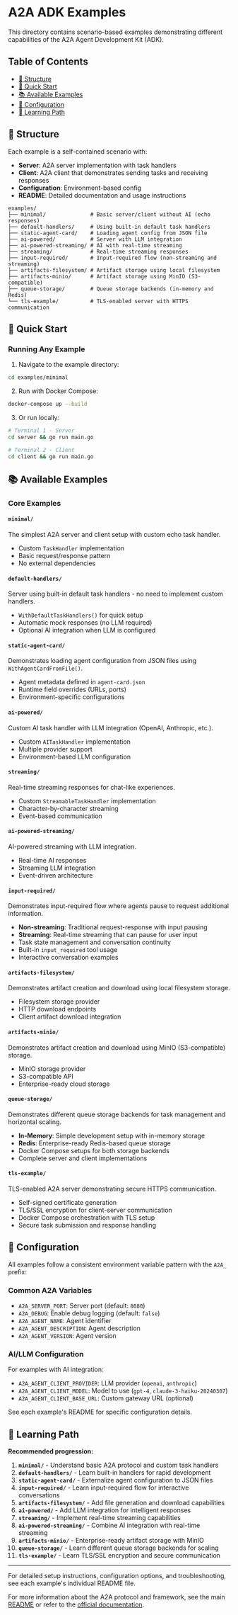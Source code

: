 # A2A ADK Examples

This directory contains scenario-based examples demonstrating different
capabilities of the A2A Agent Development Kit (ADK).

## Table of Contents

- [📁 Structure](#-structure)
- [🚀 Quick Start](#-quick-start)
- [📚 Available Examples](#-available-examples)
- [🔧 Configuration](#-configuration)
- [📖 Learning Path](#-learning-path)

## 📁 Structure

Each example is a self-contained scenario with:

- **Server**: A2A server implementation with task handlers
- **Client**: A2A client that demonstrates sending tasks and receiving responses
- **Configuration**: Environment-based config
- **README**: Detailed documentation and usage instructions

```text
examples/
├── minimal/              # Basic server/client without AI (echo responses)
├── default-handlers/     # Using built-in default task handlers
├── static-agent-card/    # Loading agent config from JSON file
├── ai-powered/           # Server with LLM integration
├── ai-powered-streaming/ # AI with real-time streaming
├── streaming/            # Real-time streaming responses
├── input-required/       # Input-required flow (non-streaming and streaming)
├── artifacts-filesystem/ # Artifact storage using local filesystem
├── artifacts-minio/      # Artifact storage using MinIO (S3-compatible)
├── queue-storage/        # Queue storage backends (in-memory and Redis)
└── tls-example/          # TLS-enabled server with HTTPS communication
```

## 🚀 Quick Start

### Running Any Example

1. Navigate to the example directory:

```bash
cd examples/minimal
```

2. Run with Docker Compose:

```bash
docker-compose up --build
```

3. Or run locally:

```bash
# Terminal 1 - Server
cd server && go run main.go

# Terminal 2 - Client
cd client && go run main.go
```

## 📚 Available Examples

### Core Examples

#### `minimal/`

The simplest A2A server and client setup with custom echo task handler.

- Custom `TaskHandler` implementation
- Basic request/response pattern
- No external dependencies

#### `default-handlers/`

Server using built-in default task handlers - no need to implement custom handlers.

- `WithDefaultTaskHandlers()` for quick setup
- Automatic mock responses (no LLM required)
- Optional AI integration when LLM is configured

#### `static-agent-card/`

Demonstrates loading agent configuration from JSON files using `WithAgentCardFromFile()`.

- Agent metadata defined in `agent-card.json`
- Runtime field overrides (URLs, ports)
- Environment-specific configurations

#### `ai-powered/`

Custom AI task handler with LLM integration (OpenAI, Anthropic, etc.).

- Custom `AITaskHandler` implementation
- Multiple provider support
- Environment-based LLM configuration

#### `streaming/`

Real-time streaming responses for chat-like experiences.

- Custom `StreamableTaskHandler` implementation
- Character-by-character streaming
- Event-based communication

#### `ai-powered-streaming/`

AI-powered streaming with LLM integration.

- Real-time AI responses
- Streaming LLM integration
- Event-driven architecture

#### `input-required/`

Demonstrates input-required flow where agents pause to request additional information.

- **Non-streaming**: Traditional request-response with input pausing
- **Streaming**: Real-time streaming that can pause for user input
- Task state management and conversation continuity
- Built-in `input_required` tool usage
- Interactive conversation examples

#### `artifacts-filesystem/`

Demonstrates artifact creation and download using local filesystem storage.

- Filesystem storage provider
- HTTP download endpoints
- Client artifact download integration

#### `artifacts-minio/`

Demonstrates artifact creation and download using MinIO (S3-compatible) storage.

- MinIO storage provider
- S3-compatible API
- Enterprise-ready cloud storage

#### `queue-storage/`

Demonstrates different queue storage backends for task management and horizontal
scaling.

- **In-Memory**: Simple development setup with in-memory storage
- **Redis**: Enterprise-ready Redis-based queue storage
- Docker Compose setups for both storage backends
- Complete server and client implementations

#### `tls-example/`

TLS-enabled A2A server demonstrating secure HTTPS communication.

- Self-signed certificate generation
- TLS/SSL encryption for client-server communication
- Docker Compose orchestration with TLS setup
- Secure task submission and response handling

## 🔧 Configuration

All examples follow a consistent environment variable pattern with the `A2A_` prefix:

### Common A2A Variables

- `A2A_SERVER_PORT`: Server port (default: `8080`)
- `A2A_DEBUG`: Enable debug logging (default: `false`)
- `A2A_AGENT_NAME`: Agent identifier
- `A2A_AGENT_DESCRIPTION`: Agent description
- `A2A_AGENT_VERSION`: Agent version

### AI/LLM Configuration

For examples with AI integration:

- `A2A_AGENT_CLIENT_PROVIDER`: LLM provider (`openai`, `anthropic`)
- `A2A_AGENT_CLIENT_MODEL`: Model to use (`gpt-4`, `claude-3-haiku-20240307`)
- `A2A_AGENT_CLIENT_BASE_URL`: Custom gateway URL (optional)

See each example's README for specific configuration details.

## 📖 Learning Path

**Recommended progression:**

1. **`minimal/`** - Understand basic A2A protocol and custom task handlers
2. **`default-handlers/`** - Learn built-in handlers for rapid development
3. **`static-agent-card/`** - Externalize agent configuration to JSON files
4. **`input-required/`** - Learn input-required flow for interactive conversations
5. **`artifacts-filesystem/`** - Add file generation and download capabilities
6. **`ai-powered/`** - Add LLM integration for intelligent responses
7. **`streaming/`** - Implement real-time streaming capabilities
8. **`ai-powered-streaming/`** - Combine AI integration with real-time streaming
9. **`artifacts-minio/`** - Enterprise-ready artifact storage with MinIO
10. **`queue-storage/`** - Learn different queue storage backends for scaling
11. **`tls-example/`** - Learn TLS/SSL encryption and secure communication

---

For detailed setup instructions, configuration options, and troubleshooting, see
each example's individual README file.

For more information about the A2A protocol and framework, see the main
[README](../README.md) or refer to the
[official documentation](https://google.github.io/adk-docs/).

